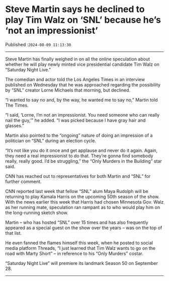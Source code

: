 # Steve Martin says he declined to play Tim Walz on ‘SNL’ because he’s ‘not an impressionist’

Published :`2024-08-09 11:13:30`

---

Steve Martin has finally weighed in on all the online speculation about whether he will play newly minted vice presidential candidate Tim Walz on “Saturday Night Live.”

The comedian and actor told the Los Angeles Times in an interview published on Wednesday that he was approached regarding the possibility by “SNL” creator Lorne Michaels that morning, but declined.

“I wanted to say no and, by the way, he wanted me to say no,” Martin told The Times.

“I said, ‘Lorne, I’m not an impressionist. You need someone who can really nail the guy,’” he added. “I was picked because I have gray hair and glasses.”

Martin also pointed to the “ongoing” nature of doing an impression of a politician on “SNL” during an election cycle.

“It’s not like you do it once and get applause and never do it again. Again, they need a real impressionist to do that. They’re gonna find somebody really, really good. I’d be struggling,” the “Only Murders in the Building” star said.

CNN has reached out to representatives for both Martin and “SNL” for further comment.

CNN reported last week that fellow “SNL” alum Maya Rudolph will be returning to play Kamala Harris on the upcoming 50th season of the show. With the news earlier this week that Harris had chosen Minnesota Gov. Walz as her running mate, speculation ran rampant as to who would play him on the long-running sketch show.

Martin – who has hosted “SNL” over 15 times and has also frequently appeared as a special guest on the show over the years – was on the top of that list.

He even fanned the flames himself this week, when he posted to social media platform Threads, “I just learned that Tim Walz wants to go on the road with Marty Short” – in reference to his “Only Murders” costar.

“Saturday Night Live” will premiere its landmark Season 50 on September 28.

---


